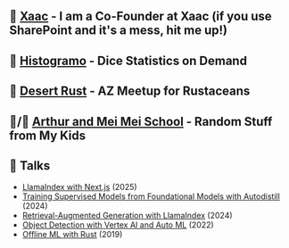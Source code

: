 ## 🤖 [Xaac](https://www.xaac.com) - I am a Co-Founder at Xaac (if you use SharePoint and it's a mess, hit me up!)
## 🎲 [Histogramo](https://www.histogramo.com/) - Dice Statistics on Demand
## 🦀 [Desert Rust](https://rust.azdevs.org/) - AZ Meetup for Rustaceans
## 👦/👧 [Arthur and Mei Mei School](https://www.arthurmeimei.com/) - Random Stuff from My Kids
## 💬 Talks
- [LlamaIndex with Next.js](https://github.com/danielbank/llamaindex-nextjs-demo) (2025)
- [Training Supervised Models from Foundational Models with Autodistill](https://github.com/danielbank/label-with-autodistill) (2024)
- [Retrieval-Augmented Generation with LlamaIndex](https://github.com/danielbank/rag-llamaindex) (2024)
- [Object Detection with Vertex AI and Auto ML](https://github.com/danielbank/object-detection) (2022)
- [Offline ML with Rust](https://github.com/danielbank/offline-ml) (2019)
